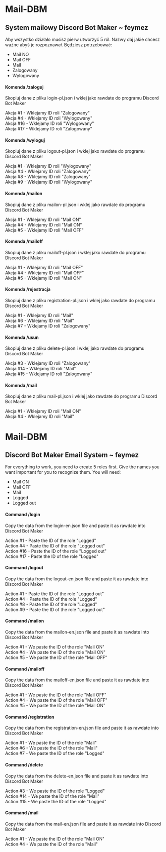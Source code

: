 # Mail-DBM

## System mailowy Discord Bot Maker ~ feymez <br>

Aby wszystko działało musisz pierw utworzyć 5 ról. Nazwy daj jakie chcesz ważne abyś je rozpoznawał. Będziesz potrzebować: <br>
  - Mail NO
  - Mail OFF
  - Mail
  - Zalogowany
  - Wylogowany

#### Komenda /zaloguj <br>
Skopiuj dane z pliku login-pl.json i wklej jako rawdate do programu Discord Bot Maker <br>

Akcja #1 - Wklejamy ID roli "Zalogowany" <br>
Akcja #4 - Wklejamy ID roli "Wylogowany" <br>
Akcja #16 - Wklejamy ID roli "Wylogowany" <br>
Akcja #17 - Wklejamy ID roli "Zalogowany" <br>

#### Komenda /wyloguj <br>
Skopiuj dane z pliku logout-pl.json i wklej jako rawdate do programu Discord Bot Maker <br>

Akcja #1 - Wklejamy ID roli "Wylogowany" <br>
Akcja #4 - Wklejamy ID roli "Zalogowany" <br>
Akcja #8 - Wklejamy ID roli "Zalogowany" <br>
Akcja #9 - Wklejamy ID roli "Wylogowany" <br>

#### Komenda /mailon <br>
Skopiuj dane z pliku mailon-pl.json i wklej jako rawdate do programu Discord Bot Maker <br>

Akcja #1 - Wklejamy ID roli "Mail ON" <br>
Akcja #4 - Wklejamy ID roli "Mail ON" <br>
Akcja #5 - Wklejamy ID roli "Mail OFF" <br>

#### Komenda /mailoff <br>
Skopiuj dane z pliku mailoff-pl.json i wklej jako rawdate do programu Discord Bot Maker <br>

Akcja #1 - Wklejamy ID roli "Mail OFF" <br>
Akcja #4 - Wklejamy ID roli "Mail OFF" <br>
Akcja #5 - Wklejamy ID roli "Mail ON" <br>

#### Komenda /rejestracja <br>
Skopiuj dane z pliku registration-pl.json i wklej jako rawdate do programu Discord Bot Maker <br>

Akcja #1 - Wklejamy ID roli "Mail" <br>
Akcja #6 - Wklejamy ID roli "Mail" <br>
Akcja #7 - Wklejamy ID roli "Zalogowany" <br>

#### Komenda /usun <br>
Skopiuj dane z pliku delete-pl.json i wklej jako rawdate do programu Discord Bot Maker <br>

Akcja #3 - Wklejamy ID roli "Zalogowany" <br>
Akcja #14 - Wklejamy ID roli "Mail" <br>
Akcja #15 - Wklejamy ID roli "Zalogowany" <br>

#### Komenda /mail <br>
Skopiuj dane z pliku mail-pl.json i wklej jako rawdate do programu Discord Bot Maker <br>

Akcja #1 - Wklejamy ID roli "Mail ON" <br>
Akcja #4 - Wklejamy ID roli "Mail" <br>

# Mail-DBM

## Discord Bot Maker Email System ~ feymez <br>

For everything to work, you need to create 5 roles first. Give the names you want important for you to recognize them. You will need:
  - Mail ON
  - Mail OFF
  - Mail
  - Logged
  - Logged out

#### Command /login <br>
Copy the data from the login-en.json file and paste it as rawdate into Discord Bot Maker <br>

Action #1 - Paste the ID of the role "Logged" <br>
Action #4 - Paste the ID of the role "Logged out" <br>
Action #16 - Paste the ID of the role "Logged out" <br>
Action #17 - Paste the ID of the role "Logged" <br>

#### Command /logout <br>
Copy the data from the logout-en.json file and paste it as rawdate into Discord Bot Maker <br>

Action #1 - Paste the ID of the role "Logged out" <br>
Action #4 - Paste the ID of the role "Logged" <br>
Action #8 - Paste the ID of the role "Logged" <br>
Action #9 - Paste the ID of the role "Logged out" <br>

#### Command /mailon <br>
Copy the data from the mailon-en.json file and paste it as rawdate into Discord Bot Maker <br>

Action #1 - We paste the ID of the role "Mail ON" <br>
Action #4 - We paste the ID of the role "Mail ON" <br>
Action #5 - We paste the ID of the role "Mail OFF" <br>

#### Command /mailoff <br>
Copy the data from the mailoff-en.json file and paste it as rawdate into Discord Bot Maker <br>

Action #1 - We paste the ID of the role "Mail OFF" <br>
Action #4 - We paste the ID of the role "Mail OFF" <br>
Action #5 - We paste the ID of the role "Mail ON" <br>

#### Command /registration <br>
Copy the data from the registration-en.json file and paste it as rawdate into Discord Bot Maker <br>

Action #1 - We paste the ID of the role "Mail" <br>
Action #6 - We paste the ID of the role "Mail" <br>
Action #7 - We paste the ID of the role "Logged" <br>

#### Command /delete <br>
Copy the data from the delete-en.json file and paste it as rawdate into Discord Bot Maker <br>

Action #3 - We paste the ID of the role "Logged" <br>
Action #14 - We paste the ID of the role "Mail" <br>
Action #15 - We paste the ID of the role "Logged" <br>

#### Command /mail
Copy the data from the mail-en.json file and paste it as rawdate into Discord Bot Maker <br>

Action #1 - We paste the ID of the role "Mail ON" <br>
Action #4 - We paste the ID of the role "Mail" <br>
